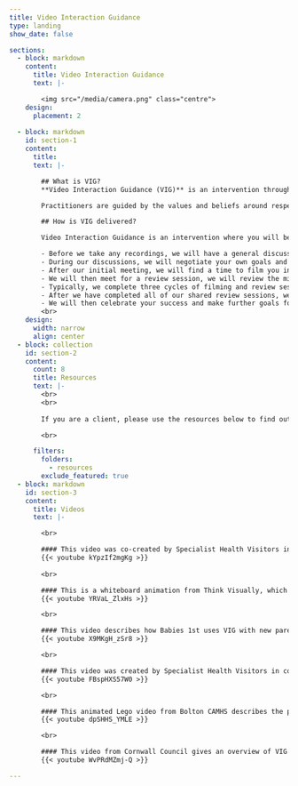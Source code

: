 ```yaml
---
title: Video Interaction Guidance
type: landing
show_date: false

sections:
  - block: markdown
    content:
      title: Video Interaction Guidance
      text: |-

        <img src="/media/camera.png" class="centre">
    design:
      placement: 2
  
  - block: markdown
    id: section-1
    content:
      title:
      text: |-

        ## What is VIG?
        **Video Interaction Guidance (VIG)** is an intervention through which a practitioner aims to enhance communication within relationships. It works by engaging clients actively in a process of change towards realising their own hopes for a better future in their relationships with others who are important to them.

        Practitioners are guided by the values and beliefs around respect and empowerment. These include a belief that people in troubled situations want to change, a respect for what clients are managing to achieve in their current difficulties, and a conviction that the power and responsibility for change resides within clients and their situations. It is most typically used for interactions between children of any age and adults, either parents or professionals, although it can also be used within pairs (or even groups) of adults.

        ## How is VIG delivered?

        Video Interaction Guidance is an intervention where you will be guided to reflect on video clips of your own successful interactions.

        - Before we take any recordings, we will have a general discussion during our initial meeting about you, your child, and your relationship. We will make some notes together using this electronic system. We may ask you to fill out some questionnaires electronically.
        - During our discussions, we will negotiate your own goals and ask you what you want to change.
        - After our initial meeting, we will find a time to film you interacting with your child and edit the clips to produce a short film that focuses on the what is working well.
        - We will then meet for a review session, we will review the micro-analysis of successful moments, particularly those when you have responded in an attuned way to the child’s action or initiative. Together we will analyse behaviour and explore yours and your child's feelings, thoughts, wishes and intentions. You might use non-verbal and verbal responses and sometimes this is only slight. This is ok as we will reflect collaboratively on the small things you are doing that is already contributing towards the achievement of your goals.
        - Typically, we complete three cycles of filming and review sessions but this may be more or less.
        - After we have completed all of our shared review sessions, we will have another general conversation as we did during our first meeting. We also might ask you to complete the same questionnaires again.
        - We will then celebrate your success and make further goals for change.
        <br>
    design:
      width: narrow
      align: center
  - block: collection
    id: section-2
    content:
      count: 8
      title: Resources
      text: |-
        <br>
        <br>
        
        If you are a client, please use the resources below to find out more about VIG, how it works, and how it might help you and your child. If you are a practitioner please share these resources with your clients.

        <br>

      filters:
        folders:
          - resources
        exclude_featured: true
  - block: markdown
    id: section-3
    content:
      title: Videos
      text: |-

        <br>

        #### This video was co-created by Specialist Health Visitors in South Warwickshire NHS Foundation Trust and Coventry and Warwickshire parents, who share their first-hand experiences of VIG. 
        {{< youtube kYpzIf2mgKg >}}
        
        <br>

        #### This is a whiteboard animation from Think Visually, which talks about who can benefit from VIG and how VIG works. 
        {{< youtube YRVaL_ZlxHs >}}

        <br>

        #### This video describes how Babies 1st uses VIG with new parents to enhance their confidence and relationships. 
        {{< youtube X9MKgH_zSr8 >}}

        <br>

        #### This video was created by Specialist Health Visitors in conjunction with Coventry and Warwickshire families who highlight the power of VIG. 
        {{< youtube FBspHXS57W0 >}}

        <br>

        #### This animated Lego video from Bolton CAMHS describes the process of VIG through the perspective of clients, who talk about the benefits of VIG to them. 
        {{< youtube dpSHHS_YMLE >}}

        <br>

        #### This video from Cornwall Council gives an overview of VIG and describes how it can enhance relationships. 
        {{< youtube WvPRdMZmj-Q >}}

---
```


